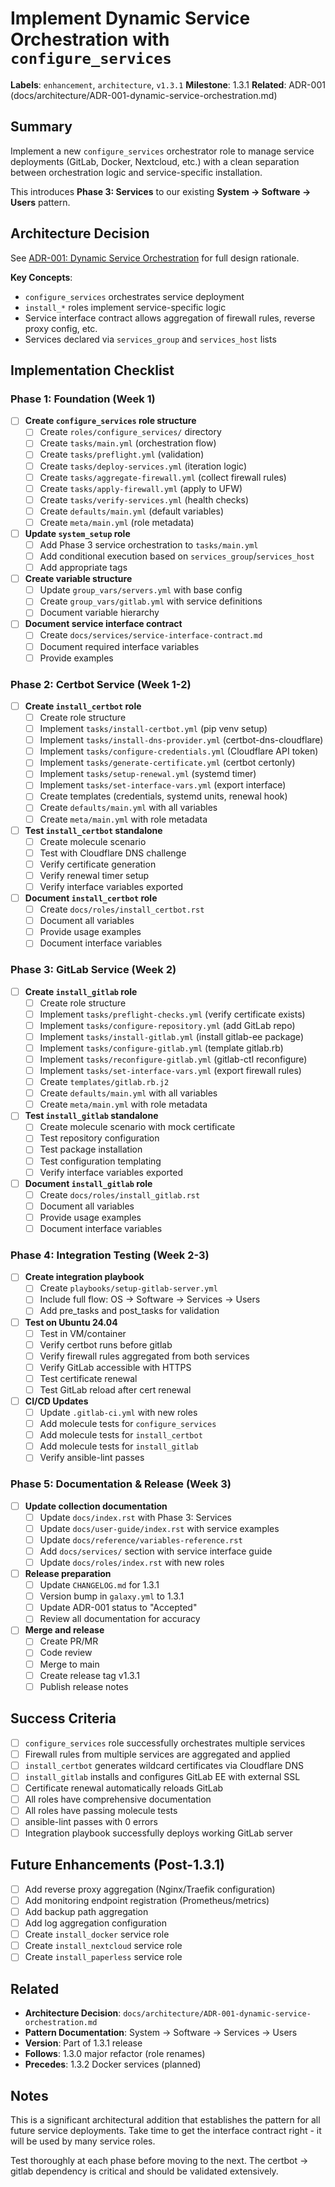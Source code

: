 # Implement Dynamic Service Orchestration with `configure_services`

**Labels**: `enhancement`, `architecture`, `v1.3.1`
**Milestone**: 1.3.1
**Related**: ADR-001 (docs/architecture/ADR-001-dynamic-service-orchestration.md)

## Summary

Implement a new `configure_services` orchestrator role to manage service deployments (GitLab, Docker, Nextcloud, etc.) with a clean separation between orchestration logic and service-specific installation.

This introduces **Phase 3: Services** to our existing **System → Software → Users** pattern.

## Architecture Decision

See [ADR-001: Dynamic Service Orchestration](../architecture/ADR-001-dynamic-service-orchestration.md) for full design rationale.

**Key Concepts**:
- `configure_services` orchestrates service deployment
- `install_*` roles implement service-specific logic
- Service interface contract allows aggregation of firewall rules, reverse proxy config, etc.
- Services declared via `services_group` and `services_host` lists

## Implementation Checklist

### Phase 1: Foundation (Week 1)

- [ ] **Create `configure_services` role structure**
  - [ ] Create `roles/configure_services/` directory
  - [ ] Create `tasks/main.yml` (orchestration flow)
  - [ ] Create `tasks/preflight.yml` (validation)
  - [ ] Create `tasks/deploy-services.yml` (iteration logic)
  - [ ] Create `tasks/aggregate-firewall.yml` (collect firewall rules)
  - [ ] Create `tasks/apply-firewall.yml` (apply to UFW)
  - [ ] Create `tasks/verify-services.yml` (health checks)
  - [ ] Create `defaults/main.yml` (default variables)
  - [ ] Create `meta/main.yml` (role metadata)

- [ ] **Update `system_setup` role**
  - [ ] Add Phase 3 service orchestration to `tasks/main.yml`
  - [ ] Add conditional execution based on `services_group`/`services_host`
  - [ ] Add appropriate tags

- [ ] **Create variable structure**
  - [ ] Update `group_vars/servers.yml` with base config
  - [ ] Create `group_vars/gitlab.yml` with service definitions
  - [ ] Document variable hierarchy

- [ ] **Document service interface contract**
  - [ ] Create `docs/services/service-interface-contract.md`
  - [ ] Document required interface variables
  - [ ] Provide examples

### Phase 2: Certbot Service (Week 1-2)

- [ ] **Create `install_certbot` role**
  - [ ] Create role structure
  - [ ] Implement `tasks/install-certbot.yml` (pip venv setup)
  - [ ] Implement `tasks/install-dns-provider.yml` (certbot-dns-cloudflare)
  - [ ] Implement `tasks/configure-credentials.yml` (Cloudflare API token)
  - [ ] Implement `tasks/generate-certificate.yml` (certbot certonly)
  - [ ] Implement `tasks/setup-renewal.yml` (systemd timer)
  - [ ] Implement `tasks/set-interface-vars.yml` (export interface)
  - [ ] Create templates (credentials, systemd units, renewal hook)
  - [ ] Create `defaults/main.yml` with all variables
  - [ ] Create `meta/main.yml` with role metadata

- [ ] **Test `install_certbot` standalone**
  - [ ] Create molecule scenario
  - [ ] Test with Cloudflare DNS challenge
  - [ ] Verify certificate generation
  - [ ] Verify renewal timer setup
  - [ ] Verify interface variables exported

- [ ] **Document `install_certbot` role**
  - [ ] Create `docs/roles/install_certbot.rst`
  - [ ] Document all variables
  - [ ] Provide usage examples
  - [ ] Document interface variables

### Phase 3: GitLab Service (Week 2)

- [ ] **Create `install_gitlab` role**
  - [ ] Create role structure
  - [ ] Implement `tasks/preflight-checks.yml` (verify certificate exists)
  - [ ] Implement `tasks/configure-repository.yml` (add GitLab repo)
  - [ ] Implement `tasks/install-gitlab.yml` (install gitlab-ee package)
  - [ ] Implement `tasks/configure-gitlab.yml` (template gitlab.rb)
  - [ ] Implement `tasks/reconfigure-gitlab.yml` (gitlab-ctl reconfigure)
  - [ ] Implement `tasks/set-interface-vars.yml` (export firewall rules)
  - [ ] Create `templates/gitlab.rb.j2`
  - [ ] Create `defaults/main.yml` with all variables
  - [ ] Create `meta/main.yml` with role metadata

- [ ] **Test `install_gitlab` standalone**
  - [ ] Create molecule scenario with mock certificate
  - [ ] Test repository configuration
  - [ ] Test package installation
  - [ ] Test configuration templating
  - [ ] Verify interface variables exported

- [ ] **Document `install_gitlab` role**
  - [ ] Create `docs/roles/install_gitlab.rst`
  - [ ] Document all variables
  - [ ] Provide usage examples
  - [ ] Document interface variables

### Phase 4: Integration Testing (Week 2-3)

- [ ] **Create integration playbook**
  - [ ] Create `playbooks/setup-gitlab-server.yml`
  - [ ] Include full flow: OS → Software → Services → Users
  - [ ] Add pre_tasks and post_tasks for validation

- [ ] **Test on Ubuntu 24.04**
  - [ ] Test in VM/container
  - [ ] Verify certbot runs before gitlab
  - [ ] Verify firewall rules aggregated from both services
  - [ ] Verify GitLab accessible with HTTPS
  - [ ] Test certificate renewal
  - [ ] Test GitLab reload after cert renewal

- [ ] **CI/CD Updates**
  - [ ] Update `.gitlab-ci.yml` with new roles
  - [ ] Add molecule tests for `configure_services`
  - [ ] Add molecule tests for `install_certbot`
  - [ ] Add molecule tests for `install_gitlab`
  - [ ] Verify ansible-lint passes

### Phase 5: Documentation & Release (Week 3)

- [ ] **Update collection documentation**
  - [ ] Update `docs/index.rst` with Phase 3: Services
  - [ ] Update `docs/user-guide/index.rst` with service examples
  - [ ] Update `docs/reference/variables-reference.rst`
  - [ ] Add `docs/services/` section with service interface guide
  - [ ] Update `docs/roles/index.rst` with new roles

- [ ] **Release preparation**
  - [ ] Update `CHANGELOG.md` for 1.3.1
  - [ ] Version bump in `galaxy.yml` to 1.3.1
  - [ ] Update ADR-001 status to "Accepted"
  - [ ] Review all documentation for accuracy

- [ ] **Merge and release**
  - [ ] Create PR/MR
  - [ ] Code review
  - [ ] Merge to main
  - [ ] Create release tag v1.3.1
  - [ ] Publish release notes

## Success Criteria

- [ ] `configure_services` role successfully orchestrates multiple services
- [ ] Firewall rules from multiple services are aggregated and applied
- [ ] `install_certbot` generates wildcard certificates via Cloudflare DNS
- [ ] `install_gitlab` installs and configures GitLab EE with external SSL
- [ ] Certificate renewal automatically reloads GitLab
- [ ] All roles have comprehensive documentation
- [ ] All roles have passing molecule tests
- [ ] ansible-lint passes with 0 errors
- [ ] Integration playbook successfully deploys working GitLab server

## Future Enhancements (Post-1.3.1)

- [ ] Add reverse proxy aggregation (Nginx/Traefik configuration)
- [ ] Add monitoring endpoint registration (Prometheus/metrics)
- [ ] Add backup path aggregation
- [ ] Add log aggregation configuration
- [ ] Create `install_docker` service role
- [ ] Create `install_nextcloud` service role
- [ ] Create `install_paperless` service role

## Related

- **Architecture Decision**: `docs/architecture/ADR-001-dynamic-service-orchestration.md`
- **Pattern Documentation**: System → Software → Services → Users
- **Version**: Part of 1.3.1 release
- **Follows**: 1.3.0 major refactor (role renames)
- **Precedes**: 1.3.2 Docker services (planned)

## Notes

This is a significant architectural addition that establishes the pattern for all future service deployments. Take time to get the interface contract right - it will be used by many service roles.

Test thoroughly at each phase before moving to the next. The certbot → gitlab dependency is critical and should be validated extensively.

